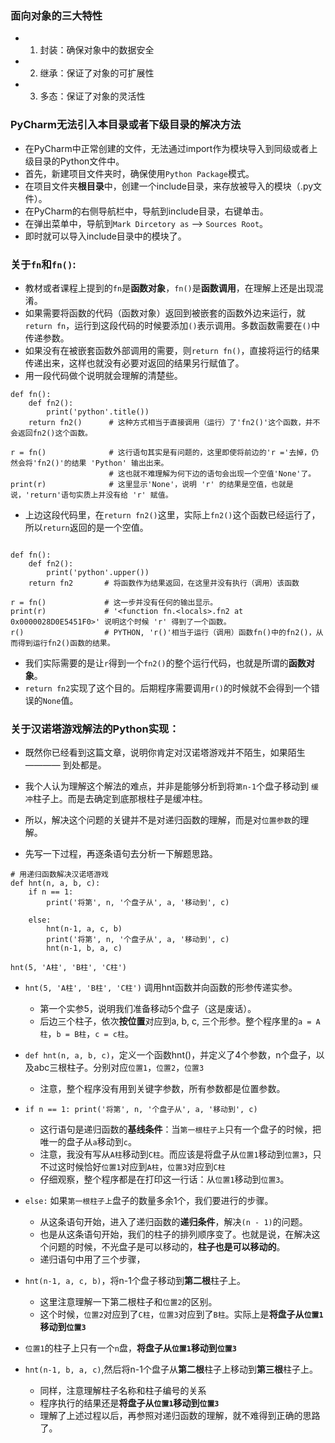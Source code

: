 ### 面向对象的三大特性
  - 1. 封装：确保对象中的数据安全
  - 2. 继承：保证了对象的可扩展性
  - 3. 多态：保证了对象的灵活性

### PyCharm无法引入本目录或者下级目录的解决方法
- 在PyCharm中正常创建的文件，无法通过import作为模块导入到同级或者上级目录的Python文件中。
- 首先，新建项目文件夹时，确保使用`Python Package`模式。
- 在项目文件夹**根目录**中，创建一个include目录，来存放被导入的模块（.py文件）。
- 在PyCharm的右侧导航栏中，导航到include目录，右键单击。
- 在弹出菜单中，导航到`Mark Dircetory as` --> `Sources Root`。
- 即时就可以导入include目录中的模块了。


### 关于`fn`和`fn()`:

- 教材或者课程上提到的`fn`是**函数对象**，`fn()`是**函数调用**，在理解上还是出现混淆。
- 如果需要将函数的代码（函数对象）返回到被嵌套的函数外边来运行，就`return fn`，运行到这段代码的时候要添加`()`表示调用。多数函数需要在`()`中传递参数。
- 如果没有在被嵌套函数外部调用的需要，则`return fn()`，直接将运行的结果传递出来，这样也就没有必要对返回的结果另行赋值了。
- 用一段代码做个说明就会理解的清楚些。
```
def fn():
    def fn2():
        print('python'.title())
    return fn2()      # 这种方式相当于直接调用（运行）了'fn2()'这个函数，并不会返回fn2()这个函数。

r = fn()              # 这行语句其实是有问题的，这里即使将前边的'r ='去掉，仍然会将'fn2()'的结果 'Python' 输出出来。
                      # 这也就不难理解为何下边的语句会出现一个空值'None'了。
print(r)              # 这里显示'None'，说明 'r' 的结果是空值，也就是说，'return'语句实质上并没有给 'r' 赋值。
```
- 上边这段代码里，在`return fn2()`这里，实际上`fn2()`这个函数已经运行了，所以`return`返回的是一个空值。  

```

def fn():
    def fn2():
        print('python'.upper())
    return fn2       # 将函数作为结果返回，在这里并没有执行（调用）该函数

r = fn()             # 这一步并没有任何的输出显示。
print(r)             # '<function fn.<locals>.fn2 at 0x0000028D0E5451F0>' 说明这个时候 'r' 得到了一个函数。
r()                  # PYTHON, 'r()'相当于运行（调用）函数fn()中的fn2()，从而得到运行fn2()函数的结果。

```
- 我们实际需要的是让`r`得到一个`fn2()`的整个运行代码，也就是所谓的**函数对象**。  
- `return fn2`实现了这个目的。后期程序需要调用`r()`的时候就不会得到一个错误的`None`值。

### 关于汉诺塔游戏解法的Python实现：
- 既然你已经看到这篇文章，说明你肯定对汉诺塔游戏并不陌生，如果陌生 ———— 到处都是。
- 我个人认为理解这个解法的难点，并非是能够分析到将`第n-1`个盘子移动到 `缓冲`柱子上。而是去确定到底那根柱子是缓冲柱。
- 所以，解决这个问题的关键并不是对递归函数的理解，而是对`位置参数`的理解。

- 先写一下过程，再逐条语句去分析一下解题思路。
```
# 用递归函数解决汉诺塔游戏
def hnt(n, a, b, c):
    if n == 1:
        print('将第', n, '个盘子从', a, '移动到', c)
        
    else:
        hnt(n-1, a, c, b)
        print('将第', n, '个盘子从', a, '移动到', c)
        hnt(n-1, b, a, c)
        
hnt(5, 'A柱', 'B柱', 'C柱')
```
- `hnt(5, 'A柱', 'B柱', 'C柱')` 调用hnt函数并向函数的形参传递实参。
  - 第一个实参5，说明我们准备移动5个盘子（这是废话）。
  - 后边三个柱子，依次**按位置**对应到a, b, c, 三个形参。整个程序里的`a = A柱`，`b = B柱`，`c = c柱`。
- `def hnt(n, a, b, c)`，定义一个函数hnt()，并定义了4个参数，n个盘子，以及abc三根柱子。分别对应`位置1`，`位置2`，`位置3`
    - 注意，整个程序没有用到关键字参数，所有参数都是位置参数。
- `if n == 1: print('将第', n, '个盘子从', a, '移动到', c)`
  - 这行语句是递归函数的**基线条件**：当`第一根柱子上`只有一个盘子的时候，把唯一的盘子从`a`移动到`c`。
  - 注意，我没有写从`A柱`移动到`C柱`。而应该是将盘子从`位置1`移动到`位置3`，只不过这时候恰好`位置1`对应到`A柱`，`位置3`对应到`C柱`
  - 仔细观察，整个程序都是在打印这一行话：从`位置1`移动到`位置3`。
  
- `else:` 如果`第一根柱子上`盘子的数量多余1个，我们要进行的步骤。
  - 从这条语句开始，进入了递归函数的**递归条件**，解决`(n - 1)`的问题。
  - 也是从这条语句开始，我们的柱子的排列顺序变了。也就是说，在解决这个问题的时候，不光盘子是可以移动的，**柱子也是可以移动的**。
  - 递归语句中用了三个步骤，
- `hnt(n-1, a, c, b)`，将n-1个盘子移动到**第二根**柱子上。
  - 这里注意理解一下第二根柱子和`位置2`的区别。
  - 这个时候，`位置2`对应到了`C柱`，`位置3`对应到了`B柱`。实际上是**将盘子从`位置1`移动到`位置3`**
- `位置1`的柱子上只有一个`n`盘，**将盘子从`位置1`移动到`位置3`**
- `hnt(n-1, b, a, c)`,然后将n-1个盘子从**第二根**柱子上移动到**第三根**柱子上。
  - 同样，注意理解柱子名称和柱子编号的关系
  - 程序执行的结果还是**将盘子从`位置1`移动到`位置3`**
  - 理解了上述过程以后，再参照对递归函数的理解，就不难得到正确的思路了。
  
